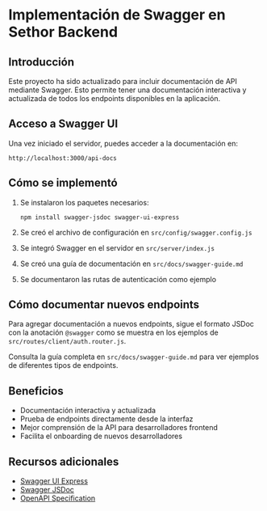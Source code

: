 # Implementación de Swagger en Sethor Backend

## Introducción

Este proyecto ha sido actualizado para incluir documentación de API mediante Swagger. Esto permite tener una documentación interactiva y actualizada de todos los endpoints disponibles en la aplicación.

## Acceso a Swagger UI

Una vez iniciado el servidor, puedes acceder a la documentación en:

```
http://localhost:3000/api-docs
```

## Cómo se implementó

1. Se instalaron los paquetes necesarios:
   ```
   npm install swagger-jsdoc swagger-ui-express
   ```

2. Se creó el archivo de configuración en `src/config/swagger.config.js`

3. Se integró Swagger en el servidor en `src/server/index.js`

4. Se creó una guía de documentación en `src/docs/swagger-guide.md`

5. Se documentaron las rutas de autenticación como ejemplo

## Cómo documentar nuevos endpoints

Para agregar documentación a nuevos endpoints, sigue el formato JSDoc con la anotación `@swagger` como se muestra en los ejemplos de `src/routes/client/auth.router.js`.

Consulta la guía completa en `src/docs/swagger-guide.md` para ver ejemplos de diferentes tipos de endpoints.

## Beneficios

- Documentación interactiva y actualizada
- Prueba de endpoints directamente desde la interfaz
- Mejor comprensión de la API para desarrolladores frontend
- Facilita el onboarding de nuevos desarrolladores

## Recursos adicionales

- [Swagger UI Express](https://www.npmjs.com/package/swagger-ui-express)
- [Swagger JSDoc](https://www.npmjs.com/package/swagger-jsdoc)
- [OpenAPI Specification](https://swagger.io/specification/) 
